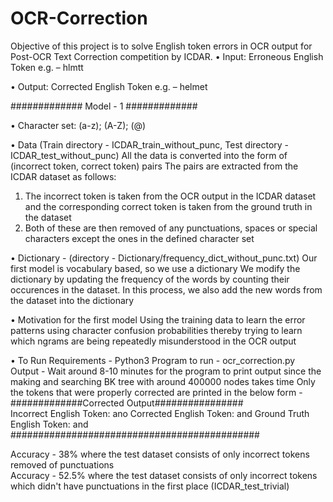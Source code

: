 # OCR-Correction

Objective of this project is to solve English token errors in OCR output for Post-OCR Text Correction competition by ICDAR.
•	Input: Erroneous English Token
e.g. – hlmtt

•	Output: Corrected English Token
e.g. – helmet

#############
Model - 1 
#############

•	Character set: (a-z); (A-Z); (@)

•	Data (Train directory - ICDAR_train_without_punc, Test directory - ICDAR_test_without_punc)
All the data is converted into the form of (incorrect token, correct token) pairs
The pairs are extracted from the ICDAR dataset as follows:
1. The incorrect token is taken from the OCR output in the ICDAR dataset and the corresponding correct token is taken from the ground truth in the dataset
2. Both of these are then removed of any punctuations, spaces or special characters except the ones in the defined character set

•	Dictionary - (directory - Dictionary/frequency_dict_without_punc.txt)
Our first model is vocabulary based, so we use a dictionary
We modify the dictionary by updating the frequency of the words by counting their occurences in the dataset. In this process, we also add the new words from the 
dataset into the dictionary

•	Motivation for the first model
Using the training data to learn the error patterns using character confusion probabilities thereby trying to learn which ngrams are being repeatedly misunderstood
in the OCR output

•	To Run
Requirements - Python3
Program to run - ocr_correction.py
Output - Wait around 8-10 minutes for the program to print output since the making and searching BK tree with around 400000 nodes takes time
Only the tokens that were properly corrected are printed in the below form - </br>
#############Corrected Output################</br>
Incorrect English Token:  ano
Corrected English Token:  and
Ground Truth English Token:  and
#############################################</br>

Accuracy - 38% where the test dataset consists of only incorrect tokens removed of punctuations </br>
Accuracy - 52.5% where the test dataset consists of only incorrect tokens which didn't have punctuations in the first place (ICDAR_test_trivial)
